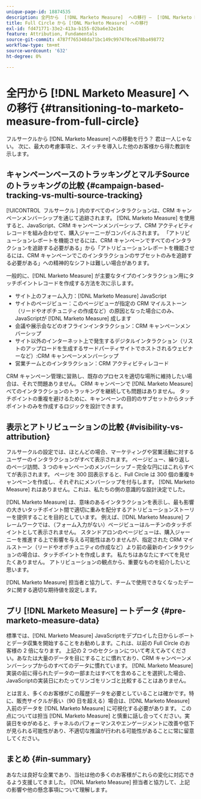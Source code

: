 ```yaml
---
unique-page-id: 18874535
description: 全円から  [!DNL Marketo Measure]  への移行 –  [!DNL Marketo Measure]
title: Full Circle から [!DNL Marketo Measure] への移行
exl-id: fd471771-33e2-413a-b155-02ba6e32e10c
feature: Attribution, Fundamentals
source-git-commit: 4787f765348da71bc149c997470ce678ba498772
workflow-type: tm+mt
source-wordcount: '632'
ht-degree: 0%

---
```


# 全円から [!DNL Marketo Measure] への移行 {#transitioning-to-marketo-measure-from-full-circle}

フルサークルから [!DNL Marketo Measure] への移動を行う？ 君は一人じゃない。 次に、最大の考慮事項と、スイッチを導入した他のお客様から得た教訓を示します。

## キャンペーンベースのトラッキングとマルチSourceのトラッキングの比較 {#campaign-based-tracking-vs-multi-source-tracking}

[!UICONTROL &#x200B; フルサークル &#x200B;] 内のすべてのインタラクションは、CRM キャンペーンメンバーシップを通じて追跡されます。 [!DNL Marketo Measure] を使用すると、JavaScript、CRM キャンペーンメンバーシップ、CRM アクティビティレコードを組み合わせて、購入ジャーニーがコンパイルされます。 「アトリビューションレポートを機能させるには、CRM キャンペーンですべてのインタラクションを追跡する必要がある」から「アトリビューションレポートを機能させるには、CRM キャンペーンでこのインタラクションのサブセットのみを追跡する必要がある」への精神的なシフトは難しい場合があります。

一般的に、[!DNL Marketo Measure] が主要なタイプのインタラクション用にタッチポイントレコードを作成する方法を次に示します。

* サイト上のフォーム入力：[!DNL Marketo Measure] JavaScript
* サイトのページビュー：このページビューが指定の CRM マイルストーン（リードやオポチュニティの作成など）の原因となった場合にのみ、JavaScriptが [!DNL Marketo Measure] 成します
* 会議や展示会などのオフラインインタラクション：CRM キャンペーンメンバーシップ
* サイト以外のインターネット上で発生するデジタルインタラクション（リストのアップロードを生成するサードパーティサイトでホストされるウェビナーなど）:CRM キャンペーンメンバーシップ
* 営業チームとのインタラクション：CRM アクティビティレコード

CRM キャンペーン管理に習熟し、既存のプロセスを適切な場所に維持したい場合は、それで問題ありません。 CRM キャンペーンで [!DNL Marketo Measure] べてのインタラクションのトラッキングを継続しても問題はありません。 タッチポイントの重複を避けるために、キャンペーンの目的のサブセットからタッチポイントのみを作成するロジックを設計できます。

## 表示とアトリビューションの比較 {#visibility-vs-attribution}

フルサークルの設定では、ほとんどの場合、マーケティングや営業活動に対するユーザーのインタラクションがすべて表示されます。 ページビュー、繰り返しのページ訪問、3 つのキャンペーンのメンバーシップ – 完全な円にはこれらすべてが表示されます。 ページを 300 回表示すると、Full Circle は 300 個の重複キャンペーンを作成し、それぞれにメンバーシップを付与します。 [!DNL Marketo Measure] れはありません。これは、私たちの側の意識的な設計決定でした。

[!DNL Marketo Measure] は、意味のあるインタラクションを表示し、最も影響の大きいタッチポイント間で適切に重みを配分するアトリビューションストーリーを提供することを目的としています。 例えば、[!DNL Marketo Measure] フレームワークでは、（フォーム入力がない）ページビューはルーチンのタッチポイントとして表示されません。 スタンドアロンのページビューは、購入ジャーニーを推進する上で影響を与える可能性はありませんが、指定された CRM マイルストーン（リードやオポチュニティの作成など）より前の最新のインタラクションの場合は、タッチポイントを作成します。 私たちはあなたにすべてを見せたくありません。 アトリビューションの観点から、重要なものを紹介したいと思います。

[!DNL Marketo Measure] 担当者と協力して、チームで使用できなくなったデータに関する適切な期待値を設定します。

## プリ [!DNL Marketo Measure] ートデータ {#pre-marketo-measure-data}

標準では、[!DNL Marketo Measure] JavaScriptをデプロイした日からレポートとデータ収集を開始することをお勧めします。これは、以前の Full Circle のお客様の 2 倍になります。 上記の 2 つのセクションについて考えてみてください。あなたは大量のデータを目にすることに慣れており、CRM キャンペーンメンバーシップからのすべてのデータに慣れています。 [!DNL Marketo Measure] 実装の前に得られたデータの一部またはすべてを含めることを選択した場合、JavaScriptの実装日にわたってリンゴをリンゴと比較することはありません。

とは言え、多くのお客様がこの履歴データを必要としていることは確かです。特に、販売サイクルが長い（90 日を超える）場合は、[!DNL Marketo Measure] 入前のデータを [!DNL Marketo Measure] に可視化する必要があります。 この点については担当 [!DNL Marketo Measure] と慎重に話し合ってください。実装日をゆがめると、チャネルのパフォーマンスやエンゲージメントに改善や低下が見られる可能性があり、不適切な推論が行われる可能性があることに常に留意してください。

## まとめ {#in-summary}

あなたは良好な企業であり、当社は他の多くのお客様がこれらの変化に対応できるよう支援してきました。 [!DNL Marketo Measure] 担当者と協力して、上記の影響や他の懸念事項について理解します。

